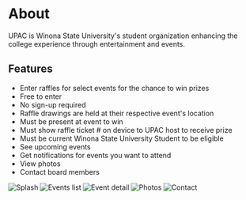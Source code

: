 # About
UPAC is Winona State University's student organization enhancing the college experience through entertainment and events.

## Features
* Enter raffles for select events for the chance to win prizes
* Free to enter
* No sign-up required
* Raffle drawings are held at their respective event's location
* Must be present at event to win
* Must show raffle ticket # on device to UPAC host to receive prize 
* Must be current Winona State University Student to be eligible
* See upcoming events
* Get notifications for events you want to attend
* View photos
* Contact board members

![Splash](http://s4.postimg.org/akf6ezxux/1_splash.png)
![Events list](http://s4.postimg.org/on13tz38p/2_events_list.png)
![Event detail](http://s4.postimg.org/943nwuuy1/3b_event_detail_entered.png)
![Photos](http://s4.postimg.org/5n1ltvvvt/4_photos.png)
![Contact](http://s4.postimg.org/j04qwi0q1/5_contact.png)